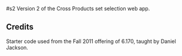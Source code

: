#s2
Version 2 of the Cross Products set selection web app.

## Credits
Starter code used from the Fall 2011 offering of 6.170, taught by Daniel Jackson.
